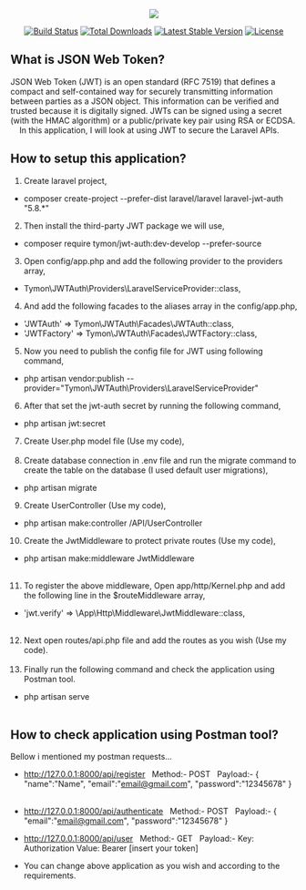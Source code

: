 <p align="center"><img src="https://laravel.com/assets/img/components/logo-laravel.svg"></p>

<p align="center">
<a href="https://travis-ci.org/laravel/framework"><img src="https://travis-ci.org/laravel/framework.svg" alt="Build Status"></a>
<a href="https://packagist.org/packages/laravel/framework"><img src="https://poser.pugx.org/laravel/framework/d/total.svg" alt="Total Downloads"></a>
<a href="https://packagist.org/packages/laravel/framework"><img src="https://poser.pugx.org/laravel/framework/v/stable.svg" alt="Latest Stable Version"></a>
<a href="https://packagist.org/packages/laravel/framework"><img src="https://poser.pugx.org/laravel/framework/license.svg" alt="License"></a>
</p>

## What is JSON Web Token?

JSON Web Token (JWT) is an open standard (RFC 7519) that defines a compact and self-contained way for securely transmitting information between parties as a JSON object. This information can be verified and trusted because it is digitally signed. JWTs can be signed using a secret (with the HMAC algorithm) or a public/private key pair using RSA or ECDSA.
&nbsp;
&nbsp;
In this application, I will look at using JWT to secure the Laravel APIs.

## How to setup this application?

1) Create laravel project,  
- composer create-project --prefer-dist laravel/laravel laravel-jwt-auth "5.8.*"
&nbsp;
&nbsp;
2) Then install the third-party JWT package we will use,  
- composer require tymon/jwt-auth:dev-develop --prefer-source
&nbsp;
&nbsp;
3) Open config/app.php and add the following provider to the providers array,  
- Tymon\JWTAuth\Providers\LaravelServiceProvider::class,
&nbsp;
&nbsp;
4) And add the following facades to the aliases array in the config/app.php,  
- 'JWTAuth' => Tymon\JWTAuth\Facades\JWTAuth::class,    
- 'JWTFactory' => Tymon\JWTAuth\Facades\JWTFactory::class,
&nbsp;
&nbsp;
5) Now you need to publish the config file for JWT using following command,  
- php artisan vendor:publish --provider="Tymon\JWTAuth\Providers\LaravelServiceProvider"
&nbsp;
&nbsp;
6) After that set the jwt-auth secret by running the following command,  
- php artisan jwt:secret
&nbsp;
&nbsp;
7) Create User.php model file (Use my code),  
&nbsp;
&nbsp;
8) Create database connection in .env file and run the migrate command to create the table on the database (I used default user migrations),      
- php artisan migrate
&nbsp;
&nbsp;
9) Create UserController (Use my code),  
- php artisan make:controller /API/UserController
&nbsp;
&nbsp;
10) Create the JwtMiddleware to protect private routes (Use my code),  
- php artisan make:middleware JwtMiddleware  
&nbsp;
&nbsp;
11) To register the above middleware, Open app/http/Kernel.php and add the following line in the $routeMiddleware array,  
- 'jwt.verify' => \App\Http\Middleware\JwtMiddleware::class,  
&nbsp;
&nbsp;
12) Next open routes/api.php file and add the routes as you wish (Use my code).  
&nbsp;
&nbsp;
13) Finally run the following command and check the application using Postman tool.
- php artisan serve  
&nbsp;
&nbsp;

## How to check application using Postman tool?

Bellow i mentioned my postman requests...
&nbsp;
&nbsp;
- http://127.0.0.1:8000/api/register
&nbsp;
Method:- POST
&nbsp;
Payload:- 
{	"name":"Name",
    "email":"email@gmail.com",
    "password":"12345678"
}
&nbsp;
&nbsp;
- http://127.0.0.1:8000/api/authenticate
&nbsp;
Method:- POST
&nbsp;
Payload:- 
{   "email":"email@gmail.com",
    "password":"12345678"
}
&nbsp;
&nbsp;
- http://127.0.0.1:8000/api/user
&nbsp;
Method:- GET
&nbsp;
Payload:- Key: Authorization Value: Bearer [insert your token]
&nbsp;
&nbsp;

- You can change above application as you wish and according to the requirements.
